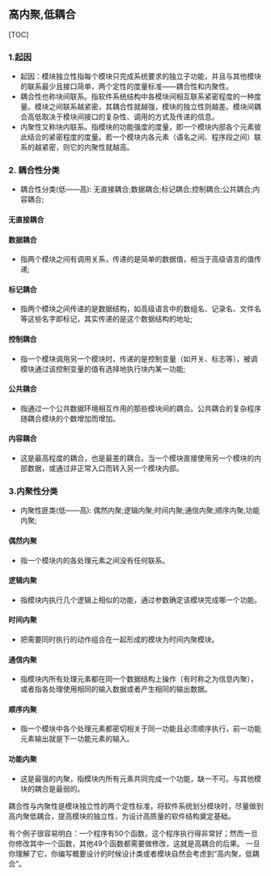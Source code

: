 ## 高内聚,低耦合

[TOC]

### 1.起因

- 起因：模块独立性指每个模块只完成系统要求的独立子功能，并且与其他模块的联系最少且接口简单，两个定性的度量标准――耦合性和内聚性。
- 耦合性也称块间联系。指软件系统结构中各模块间相互联系紧密程度的一种度量。模块之间联系越紧密，其耦合性就越强，模块的独立性则越差。模块间耦合高低取决于模块间接口的复杂性、调用的方式及传递的信息。
- 内聚性又称块内联系。指模块的功能强度的度量，即一个模块内部各个元素彼此结合的紧密程度的度量。若一个模块内各元素（语名之间、程序段之间）联系的越紧密，则它的内聚性就越高。

### 2. 耦合性分类

- 耦合性分类(低――高): 无直接耦合;数据耦合;标记耦合;控制耦合;公共耦合;内容耦合;

#### 无直接耦合

#### 数据耦合

- 指两个模块之间有调用关系，传递的是简单的数据值，相当于高级语言的值传递;

#### 标记耦合

- 指两个模块之间传递的是数据结构，如高级语言中的数组名、记录名、文件名等这些名字即标记，其实传递的是这个数据结构的地址;

#### 控制耦合

- 指一个模块调用另一个模块时，传递的是控制变量（如开关、标志等），被调模块通过该控制变量的值有选择地执行块内某一功能;

#### 公共耦合

- 指通过一个公共数据环境相互作用的那些模块间的耦合。公共耦合的复杂程序随耦合模块的个数增加而增加。

#### 内容耦合

- 这是最高程度的耦合，也是最差的耦合。当一个模块直接使用另一个模块的内部数据，或通过非正常入口而转入另一个模块内部。

### 3.内聚性分类

- 内聚性匪类(低――高): 偶然内聚;逻辑内聚;时间内聚;通信内聚;顺序内聚;功能内聚;

#### 偶然内聚

- 指一个模块内的各处理元素之间没有任何联系。

#### 逻辑内聚

- 指模块内执行几个逻辑上相似的功能，通过参数确定该模块完成哪一个功能。

#### 时间内聚

-  把需要同时执行的动作组合在一起形成的模块为时间内聚模块。

#### 通信内聚

- 指模块内所有处理元素都在同一个数据结构上操作（有时称之为信息内聚），或者指各处理使用相同的输入数据或者产生相同的输出数据。

#### 顺序内聚

- 指一个模块中各个处理元素都密切相关于同一功能且必须顺序执行，前一功能元素输出就是下一功能元素的输入。

#### 功能内聚

- 这是最强的内聚，指模块内所有元素共同完成一个功能，缺一不可。与其他模块的耦合是最弱的。

耦合性与内聚性是模块独立性的两个定性标准，将软件系统划分模块时，尽量做到高内聚低耦合，提高模块的独立性，为设计高质量的软件结构奠定基础。

​    有个例子很容易明白：一个程序有50个函数，这个程序执行得非常好；然而一旦你修改其中一个函数，其他49个函数都需要做修改，这就是高耦合的后果。
一旦你理解了它，你编写概要设计的时候设计类或者模块自然会考虑到“高内聚，低耦合”。